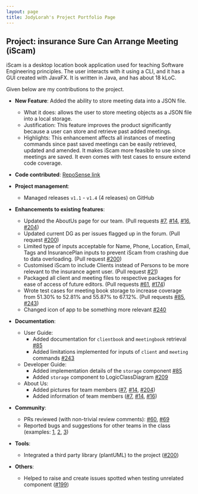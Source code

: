 ```yaml
---
layout: page
title: JodyLorah's Project Portfolio Page
---
```


## Project: insurance Sure Can Arrange Meeting (iScam)

iScam is a desktop location book application used for teaching Software Engineering principles. The user interacts with it using a CLI, and it has a GUI created with JavaFX. It is written in Java, and has about 18 kLoC.

Given below are my contributions to the project.

* **New Feature**: Added the ability to store meeting data into a JSON file.
    * What it does: allows the user to store meeting objects as a JSON file into a local storage.
    * Justification: This feature improves the product significantly because a user can store and retrieve past added meetings.
    * Highlights: This enhancement affects all instances of meeting commands since past saved meetings can be easily retrieved, updated and amended. It makes iScam more feasible to use since meetings are saved. It even comes with test cases to ensure extend code coverage.

* **Code contributed**: [RepoSense link](https://nus-cs2103-ay2021s2.github.io/tp-dashboard/?search=jodylorah&sort=groupTitle&sortWithin=title&timeframe=commit&mergegroup=&groupSelect=groupByAuthors&breakdown=true&checkedFileTypes=docs~functional-code~test-code~other&since=2021-02-19&tabOpen=true&tabType=authorship&tabAuthor=JodyLorah&tabRepo=AY2021S2-CS2103-W17-4%2Ftp%5Bmaster%5D&authorshipIsMergeGroup=false&authorshipFileTypes=docs~functional-code~test-code~other&authorshipIsBinaryFileTypeChecked=false)

* **Project management**:
    * Managed releases `v1.1` - `v1.4` (4 releases) on GitHub

* **Enhancements to existing features**:
    * Updated the AboutUs page for our team. (Pull requests [\#7](https://github.com/AY2021S2-CS2103-W17-4/tp/pull/7), [\#14](https://github.com/AY2021S2-CS2103-W17-4/tp/pull/14), [\#16](https://github.com/AY2021S2-CS2103-W17-4/tp/pull/16), [\#204](https://github.com/AY2021S2-CS2103-W17-4/tp/pull/204))
    * Updated current DG as per issues flagged up in the forum. (Pull request [\#200](https://github.com/AY2021S2-CS2103-W17-4/tp/pull/200))
    * Limited type of inputs acceptable for Name, Phone, Location, Email, Tags and InsurancePlan inputs to prevent iScam from crashing due to data overloading. (Pull request [\#200](https://github.com/AY2021S2-CS2103-W17-4/tp/pull/200))
    * Customised iScam to include Clients instead of Persons to be more relevant to the insurance agent user. (Pull request [\#21](https://github.com/AY2021S2-CS2103-W17-4/tp/pull/21))
    * Packaged all client and meeting files to respective packages for ease of access of future editors. (Pull requests [\#61](https://github.com/AY2021S2-CS2103-W17-4/tp/pull/61), [\#174](https://github.com/AY2021S2-CS2103-W17-4/tp/pull/174))
    * Wrote test cases for meeting book storage to increase coverage from 51.30% to 52.81% and 55.87% to 67.12%. (Pull requests [\#85](https://github.com/AY2021S2-CS2103-W17-4/tp/pull/85), [\#243](https://github.com/AY2021S2-CS2103-W17-4/tp/pull/243))
    * Changed icon of app to be something more relevant [\#240](https://github.com/AY2021S2-CS2103-W17-4/tp/pull/240)

* **Documentation**:
    * User Guide:
        * Added documentation for `clientbook` and `meetingbook` retrieval [\#85](https://github.com/AY2021S2-CS2103-W17-4/tp/pull/85)
        * Added limitations implemented for inputs of `client` and `meeting` commands [\#243](https://github.com/AY2021S2-CS2103-W17-4/tp/pull/240)
    * Developer Guide:
        * Added implementation details of the `storage` component [\#85](https://github.com/AY2021S2-CS2103-W17-4/tp/pull/85)
        * Added `storage` component to LogicClassDiagram [\#209](https://github.com/AY2021S2-CS2103-W17-4/tp/pull/209)
    * About Us:
        * Added pictures for team members ([\#7](https://github.com/AY2021S2-CS2103-W17-4/tp/pull/7), [\#14](https://github.com/AY2021S2-CS2103-W17-4/tp/pull/14), [\#204](https://github.com/AY2021S2-CS2103-W17-4/tp/pull/204))
        * Added information of team members ([\#7](https://github.com/AY2021S2-CS2103-W17-4/tp/pull/7), [\#14](https://github.com/AY2021S2-CS2103-W17-4/tp/pull/14), [\#16](https://github.com/AY2021S2-CS2103-W17-4/tp/pull/16))

* **Community**:
    * PRs reviewed (with non-trivial review comments): [\#60](https://github.com/AY2021S2-CS2103-W17-4/tp/pull/60), [\#69](https://github.com/AY2021S2-CS2103-W17-4/tp/pull/69)
    * Reported bugs and suggestions for other teams in the class (examples: [1](https://github.com/AY2021S2-CS2103T-T11-2/tp/issues/306), [2](https://github.com/AY2021S2-CS2103T-T11-2/tp/issues/307), [3](https://github.com/AY2021S2-CS2103T-T11-2/tp/issues/310))

* **Tools**:
    * Integrated a third party library (plantUML) to the project ([\#200](https://github.com/AY2021S2-CS2103-W17-4/tp/pull/200))

* **Others**:
    * Helped to raise and create issues spotted when testing unrelated component ([\#199](https://github.com/AY2021S2-CS2103-W17-4/tp/pull/199))
